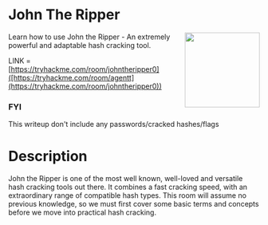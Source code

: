 # John The Ripper

<img align="right" src="https://github.com/matthernet/Writeups/blob/main/TryHackMe/Walkthrough/images/agentt1.png" width="150" height="150">

Learn how to use John the Ripper - An extremely powerful and adaptable hash cracking tool.

LINK = [https://tryhackme.com/room/johntheripper0]([https://tryhackme.com/room/agentt](https://tryhackme.com/room/johntheripper0))

### FYI
This writeup don't include any passwords/cracked hashes/flags

# Description

John the Ripper is one of the most well known, well-loved and versatile hash cracking tools out there. It combines a fast cracking speed, with an extraordinary range of compatible hash types. This room will assume no previous knowledge, so we must first cover some basic terms and concepts before we move into practical hash cracking.

